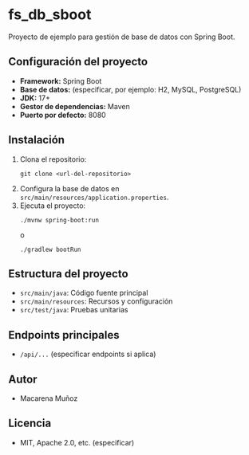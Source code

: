 # fs_db_sboot

Proyecto de ejemplo para gestión de base de datos con Spring Boot.

## Configuración del proyecto

- **Framework:** Spring Boot
- **Base de datos:** (especificar, por ejemplo: H2, MySQL, PostgreSQL)
- **JDK:** 17+
- **Gestor de dependencias:** Maven
- **Puerto por defecto:** 8080

## Instalación

1. Clona el repositorio:
   ```
   git clone <url-del-repositorio>
   ```
2. Configura la base de datos en `src/main/resources/application.properties`.
3. Ejecuta el proyecto:
   ```
   ./mvnw spring-boot:run
   ```
   o
   ```
   ./gradlew bootRun
   ```

## Estructura del proyecto

- `src/main/java`: Código fuente principal
- `src/main/resources`: Recursos y configuración
- `src/test/java`: Pruebas unitarias

## Endpoints principales

- `/api/...` (especificar endpoints si aplica)

## Autor

- Macarena Muñoz

## Licencia

- MIT, Apache 2.0, etc. (especificar)


